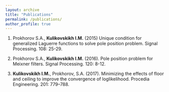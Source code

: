 ```yaml
---
layout: archive
title: "Publications"
permalink: /publications/
author_profile: true
---
```


1. Prokhorov S.A., **Kulikovskikh I.M.** (2015) Unique condition for generalized  Laguerre functions to solve pole position problem. Signal Processing. 108: 25-29.

1. Prokhorov S.A., **Kulikovskikh I.M.** (2016). Pole position problem for Meixner filters. Signal Processing. 120: 8-12.

1. **Kulikovskikh I.M.**, Prokhorov, S.A. (2017). Minimizing the effects of floor and ceiling to improve the convergence of loglikelihood. Procedia Engineering. 201: 779–788.
